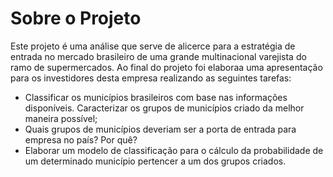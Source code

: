 # Sobre o Projeto

Este projeto é uma análise que serve de alicerce para a estratégia de entrada no mercado brasileiro de uma grande multinacional varejista do ramo de
supermercados. Ao final do projeto foi elaboraa uma apresentação para os investidores desta empresa realizando as seguintes tarefas:
- Classificar os municípios brasileiros com base nas informações disponíveis. Caracterizar os grupos de municípios criado da melhor maneira possível;
- Quais grupos de municípios deveriam ser a porta de entrada para empresa no país? Por quê?
- Elaborar um modelo de classificação para o cálculo da probabilidade de um determinado município pertencer a um dos grupos criados.
